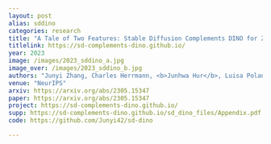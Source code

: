 ```yaml
---
layout: post
alias: sddino
categories: research
title: "A Tale of Two Features: Stable Diffusion Complements DINO for Zero-Shot Semantic Correspondence"
titlelink: https://sd-complements-dino.github.io/
year: 2023
image: /images/2023_sddino_a.jpg
image_over: /images/2023_sddino_b.jpg
authors: "Junyi Zhang, Charles Herrmann, <b>Junhwa Hur</b>, Luisa Polania Cabrera, Varun Jampani, Deqing Sun, and Ming-Hsuan Yang"
venue: "NeurIPS"
arxiv: https://arxiv.org/abs/2305.15347
paper: https://arxiv.org/abs/2305.15347
project: https://sd-complements-dino.github.io/
supp: https://sd-complements-dino.github.io/sd_dino_files/Appendix.pdf
code: https://github.com/Junyi42/sd-dino

---
```


